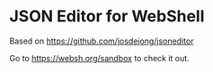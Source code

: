 # JSON Editor for WebShell

Based on https://github.com/josdejong/jsoneditor

Go to https://websh.org/sandbox to check it out.
